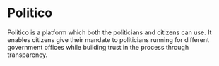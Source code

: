 # Politico

Politico is a platform which both the politicians and citizens can use. 
It enables citizens give their mandate to politicians running for different government offices 
while building trust in the process through transparency. 
